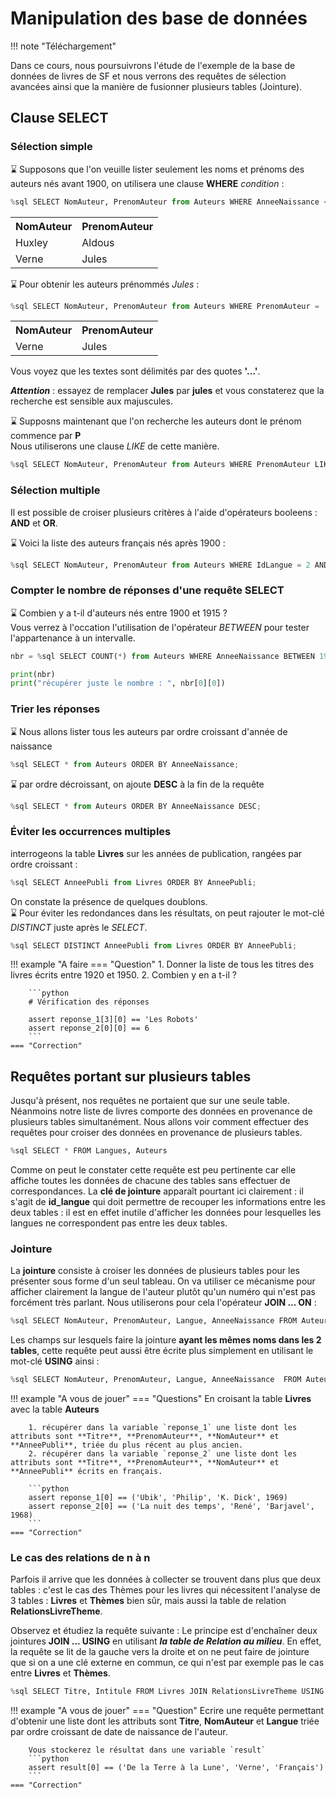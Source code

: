 # Manipulation des base de données

!!! note "Téléchargement"

Dans ce cours, nous poursuivrons l'étude de l'exemple de la base de données de livres de SF et nous verrons des requêtes de sélection avancées ainsi que la manière de fusionner plusieurs tables (Jointure).

## Clause SELECT

### Sélection simple

:hourglass: Supposons que l'on veuille lister seulement les noms et prénoms des auteurs nés avant 1900, on utilisera une clause **WHERE** *condition* :

```python
%sql SELECT NomAuteur, PrenomAuteur from Auteurs WHERE AnneeNaissance < 1900;
```
<table>
    <tr>
        <th>NomAuteur</th>
        <th>PrenomAuteur</th>
    </tr>
    <tr>
        <td>Huxley</td>
        <td>Aldous</td>
    </tr>
    <tr>
        <td>Verne</td>
        <td>Jules</td>
    </tr>
</table>


:hourglass: Pour obtenir les auteurs prénommés *Jules* :

```python
%sql SELECT NomAuteur, PrenomAuteur from Auteurs WHERE PrenomAuteur = 'Jules';
```
<table>
    <tr>
        <th>NomAuteur</th>
        <th>PrenomAuteur</th>
    </tr>
    <tr>
        <td>Verne</td>
        <td>Jules</td>
    </tr>
</table>

Vous voyez que les textes sont délimités par des quotes **'...'**.

***Attention*** : essayez de remplacer **Jules** par **jules** et vous constaterez que la recherche est sensible aux majuscules.

:hourglass: Supposns maintenant que l'on recherche les auteurs dont le prénom commence par **P** <br />
Nous utiliserons une clause *LIKE* de cette manière.

```python
%sql SELECT NomAuteur, PrenomAuteur from Auteurs WHERE PrenomAuteur LIKE 'P%';
```

### Sélection multiple

Il est possible de croiser plusieurs critères à l'aide d'opérateurs booleens : **AND** et **OR**. 

:hourglass: Voici la liste des auteurs français nés après 1900 :

```python
%sql SELECT NomAuteur, PrenomAuteur from Auteurs WHERE IdLangue = 2 AND AnneeNaissance > 1900;
```

### Compter le nombre de réponses d'une requête SELECT

:hourglass: Combien y a t-il d'auteurs nés entre 1900 et 1915 ? <br />
Vous verrez à l'occation l'utilisation de l'opérateur *BETWEEN* pour tester l'appartenance à un intervalle.

```python
nbr = %sql SELECT COUNT(*) from Auteurs WHERE AnneeNaissance BETWEEN 1900 AND 1915;

print(nbr)
print("récupérer juste le nombre : ", nbr[0][0])
```

### Trier les réponses

:hourglass: Nous allons lister tous les auteurs par ordre croissant d'année de naissance

```python
%sql SELECT * from Auteurs ORDER BY AnneeNaissance;
```

:hourglass: par ordre décroissant, on ajoute **DESC** à la fin de la requête

```python
%sql SELECT * from Auteurs ORDER BY AnneeNaissance DESC;
```

### Éviter les occurrences multiples

interrogeons la table **Livres** sur les années de publication, rangées par ordre croissant :

```python
%sql SELECT AnneePubli from Livres ORDER BY AnneePubli;
```

On constate la présence de quelques doublons. <br />
:hourglass:  Pour éviter les redondances dans les résultats, on peut rajouter le mot-clé *DISTINCT* juste après le *SELECT*.

```python
%sql SELECT DISTINCT AnneePubli from Livres ORDER BY AnneePubli;
```

!!! example "A faire
    === "Question"
        1. Donner la liste de tous les titres des livres écrits entre 1920 et 1950.
        2. Combien y en a t-il ?

        ```python
        # Vérification des réponses

        assert reponse_1[3][0] == 'Les Robots'
        assert reponse_2[0][0] == 6
        ```
    === "Correction"


## Requêtes portant sur plusieurs tables

Jusqu'à présent, nos requêtes ne portaient que sur une seule table. Néanmoins notre liste de livres comporte des données en provenance de plusieurs tables simultanément. Nous allons voir comment effectuer des requêtes pour croiser des données en provenance de plusieurs tables.

```python
%sql SELECT * FROM Langues, Auteurs
```

Comme on peut le constater cette requête est peu pertinente car elle affiche toutes les données de chacune des tables sans effectuer de correspondances. La **clé de jointure** apparaît pourtant ici clairement : il s'agit de **id_langue** qui doit permettre de recouper les informations entre les deux tables : il est en effet inutile d'afficher les données pour lesquelles les langues ne correspondent pas entre les deux tables.

### Jointure

La **jointure** consiste à croiser les données de plusieurs tables pour les présenter sous forme d'un seul tableau. On va utiliser ce mécanisme pour afficher clairement la langue de l'auteur plutôt qu'un numéro qui n'est pas forcément très parlant. Nous utiliserons pour cela l'opérateur **JOIN ... ON** :


```python
%sql SELECT NomAuteur, PrenomAuteur, Langue, AnneeNaissance FROM Auteurs JOIN Langues ON Auteurs.IdLangue = Langues.IdLangue
```

Les champs sur lesquels faire la jointure **ayant les mêmes noms dans les 2 tables**, cette requête peut aussi être écrite plus simplement en utilisant le mot-clé **USING** ainsi : 


```python
%sql SELECT NomAuteur, PrenomAuteur, Langue, AnneeNaissance  FROM Auteurs JOIN Langues USING (IdLangue)
```

!!! example "A vous de jouer"
    === "Questions"
        En croisant la table **Livres** avec la table **Auteurs**

        1. récupérer dans la variable `reponse_1` une liste dont les attributs sont **Titre**, **PrenomAuteur**, **NomAuteur** et **AnneePubli**, triée du plus récent au plus ancien.
        2. récupérer dans la variable `reponse_2` une liste dont les attributs sont **Titre**, **PrenomAuteur**, **NomAuteur** et **AnneePubli** écrits en français.

        ```python
        assert reponse_1[0] == ('Ubik', 'Philip', 'K. Dick', 1969)
        assert reponse_2[0] == ('La nuit des temps', 'René', 'Barjavel', 1968)
        ```
    === "Correction"


### Le cas des relations de n à n

Parfois il arrive que les données à collecter se trouvent dans plus que deux tables : c'est le cas des Thèmes pour les livres qui nécessitent l'analyse de 3 tables : **Livres** et **Thèmes** bien sûr, mais aussi la table de relation **RelationsLivreTheme**.


Observez et étudiez la requête suivante : Le principe est d'enchaîner deux jointures **JOIN ... USING** en utilisant ***la table de Relation au milieu***. En effet, la requête se lit de la gauche vers la droite et on ne peut faire de jointure que si on a une clé externe en commun, ce qui n'est par exemple pas le cas entre **Livres** et **Thèmes**.

```python
%sql SELECT Titre, Intitule FROM Livres JOIN RelationsLivreTheme USING (IdLivre) JOIN Themes USING (IdTheme)
```

!!! example "A vous de jouer"
    === "Question"
        Ecrire une requête permettant d'obtenir une liste dont les attributs sont **Titre**, **NomAuteur** et **Langue** triée par ordre croissant de date de naissance de l'auteur.

        Vous stockerez le résultat dans une variable `result`
        ```python
        assert result[0] == ('De la Terre à la Lune', 'Verne', 'Français')
        ```
    === "Correction"